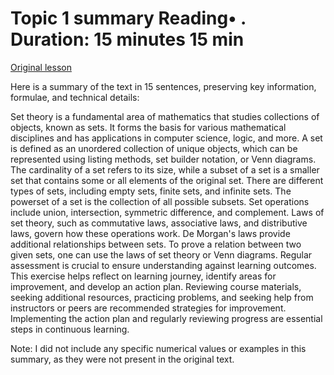 # Topic 1 summary Reading• . Duration: 15 minutes 15 min

[Original lesson](https://www.coursera.org/learn/uol-discrete-mathematics/supplement/wI47a/topic-1-summary)

Here is a summary of the text in 15 sentences, preserving key information, formulae, and technical details:

Set theory is a fundamental area of mathematics that studies collections of objects, known as sets. It forms the basis for various mathematical disciplines and has applications in computer science, logic, and more. A set is defined as an unordered collection of unique objects, which can be represented using listing methods, set builder notation, or Venn diagrams. The cardinality of a set refers to its size, while a subset of a set is a smaller set that contains some or all elements of the original set. There are different types of sets, including empty sets, finite sets, and infinite sets. The powerset of a set is the collection of all possible subsets. Set operations include union, intersection, symmetric difference, and complement. Laws of set theory, such as commutative laws, associative laws, and distributive laws, govern how these operations work. De Morgan's laws provide additional relationships between sets. To prove a relation between two given sets, one can use the laws of set theory or Venn diagrams. Regular assessment is crucial to ensure understanding against learning outcomes. This exercise helps reflect on learning journey, identify areas for improvement, and develop an action plan. Reviewing course materials, seeking additional resources, practicing problems, and seeking help from instructors or peers are recommended strategies for improvement. Implementing the action plan and regularly reviewing progress are essential steps in continuous learning.

Note: I did not include any specific numerical values or examples in this summary, as they were not present in the original text.

